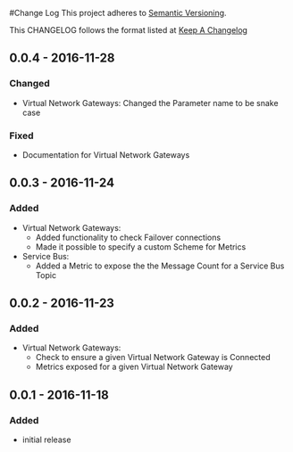 #Change Log
This project adheres to [Semantic Versioning](http://semver.org/).

This CHANGELOG follows the format listed at [Keep A Changelog](http://keepachangelog.com/)

## 0.0.4 - 2016-11-28
### Changed
- Virtual Network Gateways: Changed the Parameter name to be snake case
### Fixed
- Documentation for Virtual Network Gateways

## 0.0.3 - 2016-11-24
### Added
- Virtual Network Gateways:
  - Added functionality to check Failover connections
  - Made it possible to specify a custom Scheme for Metrics
- Service Bus:
  - Added a Metric to expose the the Message Count for a Service Bus Topic

## 0.0.2 - 2016-11-23
### Added
- Virtual Network Gateways:
  - Check to ensure a given Virtual Network Gateway is Connected
  - Metrics exposed for a given Virtual Network Gateway

## 0.0.1 - 2016-11-18
### Added
- initial release
